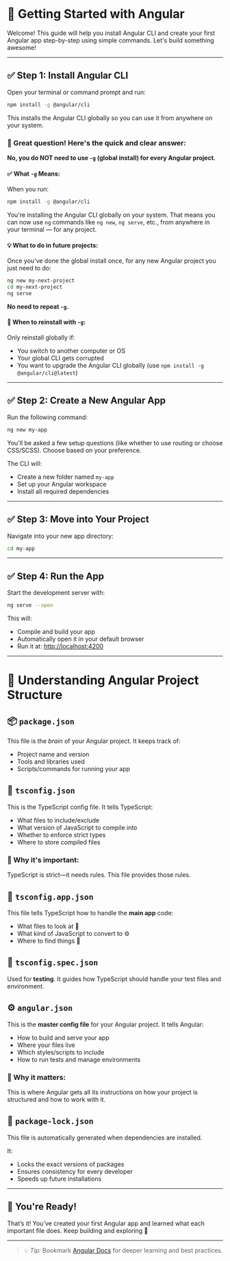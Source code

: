 # 🚀 Getting Started with Angular

Welcome! This guide will help you install Angular CLI and create your first Angular app step-by-step using simple commands. Let's build something awesome!

---

## ✅ Step 1: Install Angular CLI

Open your terminal or command prompt and run:

```bash
npm install -g @angular/cli
```

This installs the Angular CLI globally so you can use it from anywhere on your system.

### 💬 Great question! Here's the quick and clear answer:

**No, you do NOT need to use `-g` (global install) for every Angular project.**

#### ✅ What `-g` Means:
When you run:
```bash
npm install -g @angular/cli
```
You're installing the Angular CLI globally on your system. That means you can now use `ng` commands like `ng new`, `ng serve`, etc., from anywhere in your terminal — for any project.

#### 💡 What to do in future projects:
Once you’ve done the global install once, for any new Angular project you just need to do:

```bash
ng new my-next-project
cd my-next-project
ng serve
```
**No need to repeat `-g`.**

#### 🔁 When to reinstall with `-g`:
Only reinstall globally if:
- You switch to another computer or OS
- Your global CLI gets corrupted
- You want to upgrade the Angular CLI globally (use `npm install -g @angular/cli@latest`)

---

## ✅ Step 2: Create a New Angular App

Run the following command:

```bash
ng new my-app
```

You'll be asked a few setup questions (like whether to use routing or choose CSS/SCSS). Choose based on your preference.

The CLI will:
- Create a new folder named `my-app`
- Set up your Angular workspace
- Install all required dependencies

---

## ✅ Step 3: Move into Your Project

Navigate into your new app directory:

```bash
cd my-app
```

---

## ✅ Step 4: Run the App

Start the development server with:

```bash
ng serve --open
```

This will:
- Compile and build your app
- Automatically open it in your default browser
- Run it at: [http://localhost:4200](http://localhost:4200)

---

# 📁 Understanding Angular Project Structure

## 📦 `package.json`

This file is the *brain* of your Angular project. It keeps track of:
- Project name and version
- Tools and libraries used
- Scripts/commands for running your app

## 📄 `tsconfig.json`

This is the TypeScript config file. It tells TypeScript:
- What files to include/exclude
- What version of JavaScript to compile into
- Whether to enforce strict types
- Where to store compiled files

### 🧠 Why it's important:
TypeScript is strict—it needs rules. This file provides those rules.

## 📄 `tsconfig.app.json`

This file tells TypeScript how to handle the **main app** code:
- What files to look at 👀
- What kind of JavaScript to convert to ⚙️
- Where to find things 🧭

## 🧪 `tsconfig.spec.json`

Used for **testing**. It guides how TypeScript should handle your test files and environment.

## ⚙️ `angular.json`

This is the **master config file** for your Angular project. It tells Angular:
- How to build and serve your app
- Where your files live
- Which styles/scripts to include
- How to run tests and manage environments

### 🧠 Why it matters:
This is where Angular gets all its instructions on how your project is structured and how to work with it.

## 📄 `package-lock.json`

This file is automatically generated when dependencies are installed.

It:
- Locks the exact versions of packages
- Ensures consistency for every developer
- Speeds up future installations

---

## 🎉 You're Ready!

That’s it! You’ve created your first Angular app and learned what each important file does. Keep building and exploring 🚀

---
> 💡 *Tip:* Bookmark [Angular Docs](https://angular.io/docs) for deeper learning and best practices.
